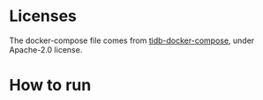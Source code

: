 # Licenses

The docker-compose file comes from [tidb-docker-compose](https://github.com/pingcap/tidb-docker-compose/), under Apache-2.0 license.

# How to run


